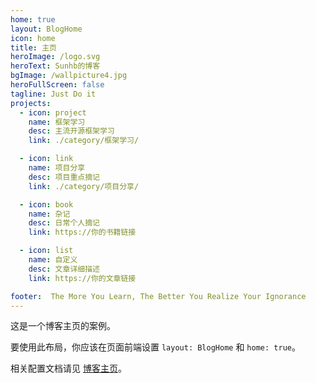 ```yaml
---
home: true
layout: BlogHome
icon: home
title: 主页
heroImage: /logo.svg
heroText: Sunhb的博客
bgImage: /wallpicture4.jpg
heroFullScreen: false
tagline: Just Do it
projects:
  - icon: project
    name: 框架学习
    desc: 主流开源框架学习
    link: ./category/框架学习/

  - icon: link
    name: 项目分享
    desc: 项目重点摘记
    link: ./category/项目分享/

  - icon: book
    name: 杂记
    desc: 日常个人摘记
    link: https://你的书籍链接

  - icon: list  
    name: 自定义
    desc: 文章详细描述
    link: https://你的文章链接

footer:  The More You Learn, The Better You Realize Your Ignorance
---
```



这是一个博客主页的案例。

要使用此布局，你应该在页面前端设置 `layout: BlogHome` 和 `home: true`。

相关配置文档请见 [博客主页](https://theme-hope.vuejs.press/zh/guide/blog/home/)。
